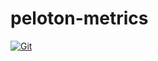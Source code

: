 # peloton-metrics

[![Git](https://app.soluble.cloud/api/v1/public/badges/f0dbc607-6e17-4ec3-b81a-e85c62464462.svg?orgId=762678537011)](https://app.soluble.cloud/repos/details/github.com/ryhennessy/peloton-metrics?orgId=762678537011)  